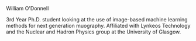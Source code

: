 William O'Donnell

3rd Year Ph.D. student looking at the use of image-based machine learning methods for next generation muography. Affiliated with Lynkeos Technology and the Nuclear and Hadron Physics group at the University of Glasgow.


<!---
William-OD/William-OD is a ✨ special ✨ repository because its `README.md` (this file) appears on your GitHub profile.
You can click the Preview link to take a look at your changes.
--->
